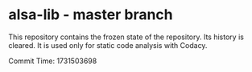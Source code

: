 # alsa-lib - master branch

This repository contains the frozen state of the repository.
Its history is cleared. It is used only for static code
analysis with Codacy.

Commit Time: 1731503698